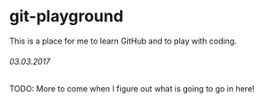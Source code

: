 # git-playground

This is a place for me to learn GitHub and to play with coding.

###### 03.03.2017
TODO: More to come when I figure out what is going to go in here!
